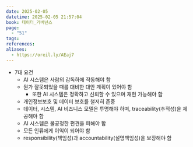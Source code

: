 ```yaml
---
date: 2025-02-05
datetime: 2025-02-05 21:57:04
book: 데이터_거버넌스
page:
  - "51"
tags: 
references: 
aliases:
  - https://oreil.ly/AEaj7
---
```

- 7대 요건
	- AI 시스템은 사람의 감독하에 작동해야 함
	- 뭔가 잘못되었을 때를 대비한 대안 계획이 있어야 함
		- 또한 AI 시스템은 정확하고 신뢰할 수 있으며 재현 가능해야 함
	- 개인정보보호 및 데이터 보호를 철저히 존중
	- 데이터, 시스템, AI 비즈니스 모델은 투명해야 하며, traceability(추적성)을 제공해야 함
	- AI 시스템은 불공정한 편견을 피해야 함
	- 모든 인류에게 이익이 되어야 함
	- responsibility(책임성)과 accountability(설명책임성)을 보장해야 함
